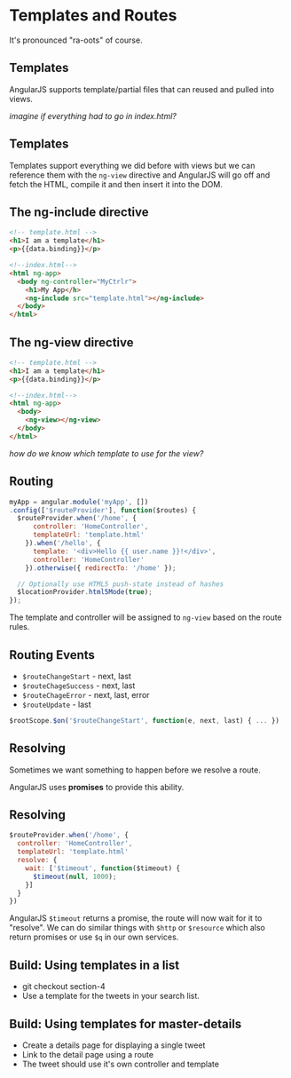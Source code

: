 # Templates and Routes

It's pronounced "ra-oots" of course.


## Templates

AngularJS supports template/partial files that can reused and pulled into views.

_imagine if everything had to go in index.html?_


## Templates

Templates support everything we did before with views but we can reference them
with the `ng-view` directive and AngularJS will go off and fetch the HTML,
compile it and then insert it into the DOM.


## The ng-include directive

```html
<!-- template.html -->
<h1>I am a template</h1>
<p>{{data.binding}}</p>
```

```html
<!--index.html-->
<html ng-app>
  <body ng-controller="MyCtrlr">
    <h1>My App</h>
    <ng-include src="template.html"></ng-include>
  </body>
</html>
```


## The ng-view directive

```html
<!-- template.html -->
<h1>I am a template</h1>
<p>{{data.binding}}</p>
```

```html
<!--index.html-->
<html ng-app>
  <body>
    <ng-view></ng-view>
  </body>
</html>
```

_how do we know which template to use for the view?_



## Routing

```javascript
myApp = angular.module('myApp', [])
.config(['$routeProvider'], function($routes) {
  $routeProvider.when('/home', {
      controller: 'HomeController',
      templateUrl: 'template.html'
    }).when('/hello', {
      template: '<div>Hello {{ user.name }}!</div>',
      controller: 'HomeController'
    }).otherwise({ redirectTo: '/home' });

  // Optionally use HTML5 push-state instead of hashes
  $locationProvider.html5Mode(true);
});
```

The template and controller will be assigned to `ng-view` based on
the route rules.


## Routing Events

- `$routeChangeStart` - next, last
- `$routeChageSuccess` - next, last
- `$routeChageError` - next, last, error
- `$routeUpdate` - last

```javascript
$rootScope.$on('$routeChangeStart', function(e, next, last) { ... })
```


## Resolving

Sometimes we want something to happen before we resolve a route.

AngularJS uses __promises__ to provide this ability.


## Resolving

```javascript
$routeProvider.when('/home', {
  controller: 'HomeController',
  templateUrl: 'template.html'
  resolve: {
    wait: ['$timeout', function($timeout) {
      $timeout(null, 1000);
    }]
  }
})
```

AngularJS `$timeout` returns a promise, the route will now wait for it to
"resolve". We can do similar things with `$http` or `$resource` which also return
promises or use `$q` in our own services.



## Build: Using templates in a list

- git checkout section-4
- Use a template for the tweets in your search list.


## Build: Using templates for master-details

- Create a details page for displaying a single tweet
- Link to the detail page using a route
- The tweet should use it's own controller and template
